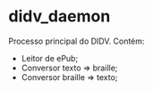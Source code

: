 # didv_daemon

Processo principal do DIDV. Contém:

* Leitor de ePub;
* Conversor texto => braille;
* Conversor braille => texto;
